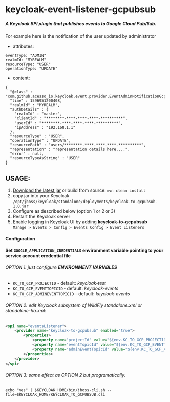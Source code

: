 # keycloak-event-listener-gcpubsub

##### A Keycloak SPI plugin that publishes events to Google Cloud Pub/Sub.

For example here is the notification of the user updated by administrator

* attributes:

```
eventType: "ADMIN"
realmId: "MYREALM"
resourceType: "USER"
operationType: "UPDATE"
```
* content: 

```
{
  "@class" : "com.github.acesso_io.keycloak.event.provider.EventAdminNotificationGcpsMsg",
  "time" : 1596951200408,
  "realmId" : "MYREALM",
  "authDetails" : {
    "realmId" : "master",
    "clientId" : "********-****-****-****-**********",
    "userId" : "********-****-****-****-**********",
    "ipAddress" : "192.168.1.1"
  },
  "resourceType" : "USER",
  "operationType" : "UPDATE",
  "resourcePath" : "users/********-****-****-****-**********",
  "representation" : "representation details here....",
  "error" : null,
  "resourceTypeAsString" : "USER"
}
```

## USAGE:
1. [Download the latest jar](https://github.com/acesso-io/keycloak-event-listener-gcpubsub/blob/target/keycloak-to-gcpubsub-1.0.jar?raw=true) or build from source: ``mvn clean install``
2. copy jar into your Keycloak `/opt/jboss/keycloak/standalone/deployments/keycloak-to-gcpubsub-1.0.jar`
3. Configure as described below (option 1 or 2 or 3)
4. Restart the Keycloak server
5. Enable logging in Keycloak UI by adding **keycloak-to-gcpubsub**  
 `Manage > Events > Config > Events Config > Event Listeners`

#### Configuration 

#### Set `GOOGLE_APPLICATION_CREDENTIALS` environment variable pointing to your service account credential file

###### OPTION 1: just configure **ENVIRONMENT VARIABLES**
  - `KC_TO_GCP_PROJECTID` - default: *keycloak-test*
  - `KC_TO_GCP_EVENTTOPICID` - default: *keycloak-events*
  - `KC_TO_GCP_ADMINEVENTTOPICID` - default: *keycloak-events*

###### OPTION 2: edit Keycloak subsystem of WildFly standalone.xml or standalone-ha.xml:

```xml
<spi name="eventsListener">
    <provider name="keycloak-to-gcpubsub" enabled="true">
        <properties>
            <property name="projectId" value="${env.KC_TO_GCP_PROJECTID:keycloak-test}"/>
            <property name="eventTopicId" value="${env.KC_TO_GCP_EVENTTOPICID:keycloak-events}"/>
            <property name="adminEventTopicId" value="${env.KC_TO_GCP_ADMINEVENTTOPICID:keycloak-events}"/>
        </properties>
    </provider>
</spi>
```
###### OPTION 3: same effect as OPTION 2 but programatically:
```
echo "yes" | $KEYCLOAK_HOME/bin/jboss-cli.sh --file=$KEYCLOAK_HOME/KEYCLOAK_TO_GCPUBSUB.cli 
```
